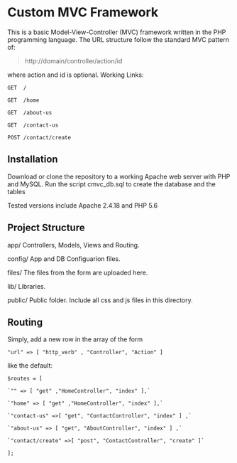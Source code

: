 Custom MVC Framework
====================
This is a  basic Model-View-Controller (MVC) framework written in the PHP programming language. The URL structure follow the standard MVC pattern of: 
> http://domain/controller/action/id

where action and id is optional. Working Links:

`GET  /`

`GET  /home`

`GET  /about-us`

`GET  /contact-us`

`POST /contact/create`

Installation
------------

Download or clone the repository to a working Apache web server with PHP and MySQL. 
Run the script cmvc_db.sql to create the database and the tables 

Tested versions include Apache 2.4.18 and PHP 5.6

Project Structure
-----------------

app/    Controllers, Models, Views and Routing.

config/ App and DB Configuarion files.

files/  The files from the form are uploaded here. 

lib/    Libraries.

public/ Public folder. Include all css and js files in this directory.
  
Routing
-------
Simply, add a new row in the array of the form 

`"url" => [ "http_verb" , "Controller", "Action" ]`

like the default:

`$routes = [`
    
    `"" => [ "get" ,"HomeController", "index" ],`
    
    `"home" => [ "get" ,"HomeController", "index" ],`
    
    `"contact-us" =>[ "get", "ContactController", "index" ] ,`
    
    `"about-us" => [ "get", "AboutController", "index" ] ,`
    
    `"contact/create" =>[ "post", "ContactController", "create" ]`

`];`
